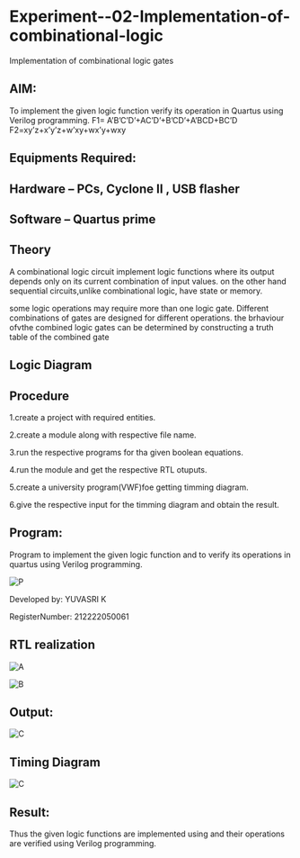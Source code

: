 # Experiment--02-Implementation-of-combinational-logic
Implementation of combinational logic gates
 
## AIM:
To implement the given logic function verify its operation in Quartus using Verilog programming.
 F1= A’B’C’D’+AC’D’+B’CD’+A’BCD+BC’D
F2=xy’z+x’y’z+w’xy+wx’y+wxy
 
 
 
## Equipments Required:
## Hardware – PCs, Cyclone II , USB flasher
## Software – Quartus prime


## Theory

A combinational logic circuit implement logic functions where its output depends only on its current combination of input values. on the other hand sequential circuits,unlike combinational logic, have state or memory. 

some logic operations may require more than one logic gate. Different combinations of gates are designed for different operations. the brhaviour ofvthe combined logic gates can be determined by constructing a truth table of the combined gate
 

## Logic Diagram


## Procedure

1.create a project with required entities. 

2.create a module along with respective file name. 

3.run the respective programs for tha given boolean equations. 

4.run the module and get the respective RTL otuputs. 

5.create a university program(VWF)foe getting timming diagram. 

6.give the respective input for the timming diagram and obtain the result. 


## Program:

Program to implement the given logic function and to verify its operations in quartus using Verilog programming.





![P](https://user-images.githubusercontent.com/129949620/234520390-ee996021-22b9-49d2-8658-99a90d107c32.jpg)





Developed by: YUVASRI K



RegisterNumber: 212222050061



## RTL realization
![A](https://user-images.githubusercontent.com/129949620/234521463-d25ffb17-7c05-4159-b361-3c7f8195131f.jpg)

![B](https://user-images.githubusercontent.com/129949620/234522099-e8a64ce2-6c69-4d0e-8b18-d0fa3633820f.jpg)





## Output:

![C](https://user-images.githubusercontent.com/129949620/234522530-11bb7536-d5a2-4900-b2cb-17fd0007ab51.jpg)


## Timing Diagram

![C](https://user-images.githubusercontent.com/129949620/234522440-54c77bd6-a46c-4738-a099-77919bd9b7ec.jpg)


## Result:
Thus the given logic functions are implemented using  and their operations are verified using Verilog programming.
